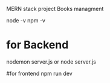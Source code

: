 MERN stack project 
Books managment

node -v
npm -v

# for Backend
nodemon server.js
or
node server.js

#for frontend
npm run dev
